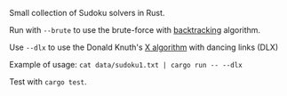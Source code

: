 Small collection of Sudoku solvers in Rust.

Run with `--brute` to use the brute-force with [backtracking](https://en.wikipedia.org/wiki/Backtracking) algorithm.

Use `--dlx` to use the Donald Knuth's [X algorithm](https://en.wikipedia.org/wiki/Knuth%27s_Algorithm_X) with dancing links (DLX)

Example of usage: `cat data/sudoku1.txt | cargo run -- --dlx`

Test with `cargo test`.